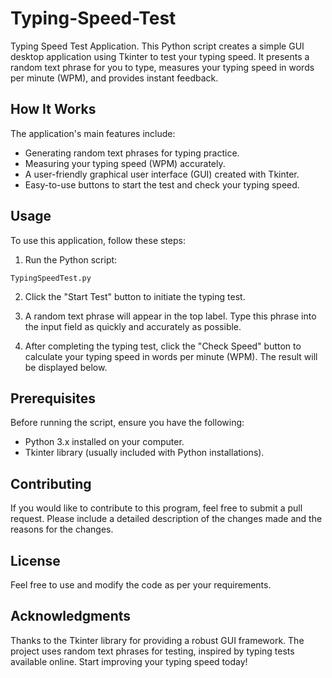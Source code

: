 # Typing-Speed-Test
Typing Speed Test Application. This Python script creates a simple GUI desktop application using Tkinter to test your typing speed. It presents a random text phrase for you to type, measures your typing speed in words per minute (WPM), and provides instant feedback. 


## How It Works

The application's main features include:

- Generating random text phrases for typing practice.
- Measuring your typing speed (WPM) accurately.
- A user-friendly graphical user interface (GUI) created with Tkinter.
- Easy-to-use buttons to start the test and check your typing speed.

## Usage

To use this application, follow these steps:

1. Run the Python script:
~~~
TypingSpeedTest.py
~~~

2. Click the "Start Test" button to initiate the typing test.

3. A random text phrase will appear in the top label. Type this phrase into the input field as quickly and accurately as possible.

4. After completing the typing test, click the "Check Speed" button to calculate your typing speed in words per minute (WPM). The result will be displayed below.

## Prerequisites

Before running the script, ensure you have the following:

- Python 3.x installed on your computer.
- Tkinter library (usually included with Python installations).


## Contributing

If you would like to contribute to this program, feel free to submit a pull request. Please include a detailed description of the changes made and the reasons for the changes.

## License

Feel free to use and modify the code as per your requirements.

## Acknowledgments

Thanks to the Tkinter library for providing a robust GUI framework.
The project uses random text phrases for testing, inspired by typing tests available online.
Start improving your typing speed today!





